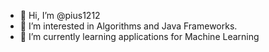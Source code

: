 - 👋 Hi, I’m @pius1212
- 👀 I’m interested in Algorithms and Java Frameworks.
- 🌱 I’m currently learning applications for Machine Learning

<!---
pius1212/pius1212 is a ✨ special ✨ repository because its `README.md` (this file) appears on your GitHub profile.
You can click the Preview link to take a look at your changes.

- 💞️ I’m looking to collaborate on ...
- 📫 How to reach me ...
--->
